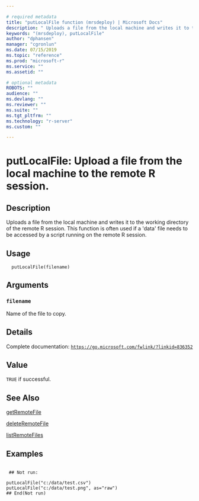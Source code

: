 ```yaml
--- 

# required metadata 
title: "putLocalFile function (mrsdeploy) | Microsoft Docs" 
description: " Uploads a file from the local machine and writes it to the working directory of the remote R session. This function is often used if a 'data' file needs to be accessed by a script running on the remote R session. " 
keywords: "(mrsdeploy), putLocalFile" 
author: "dphansen" 
manager: "cgronlun" 
ms.date: 07/15/2019
ms.topic: "reference" 
ms.prod: "microsoft-r" 
ms.service: "" 
ms.assetid: "" 

# optional metadata 
ROBOTS: "" 
audience: "" 
ms.devlang: "" 
ms.reviewer: "" 
ms.suite: "" 
ms.tgt_pltfrm: "" 
ms.technology: "r-server" 
ms.custom: "" 

--- 
```





 # putLocalFile: Upload a file from the local machine to the remote R session. 
 ## Description

Uploads a file from the local machine and writes it to the working directory of
the remote R session. This function is often used if a 'data' file needs to be accessed
by a script running on the remote R session.


 ## Usage

```   
  putLocalFile(filename)

```

 ## Arguments



 ### `filename`
 Name of the file to copy. 



 ## Details

Complete documentation: [`https://go.microsoft.com/fwlink/?linkid=836352`](https://go.microsoft.com/fwlink/?linkid=836352)



 ## Value

`TRUE` if successful.

 ## See Also

[getRemoteFile](getRemoteFile.md)

[deleteRemoteFile](deleteRemoteFile.md)

[listRemoteFiles](listRemoteFiles.md)

 ## Examples

 ```

  ## Not run:

putLocalFile("c:/data/test.csv")
putLocalFile("c:/data/test.png", as="raw")
 ## End(Not run) 
```

